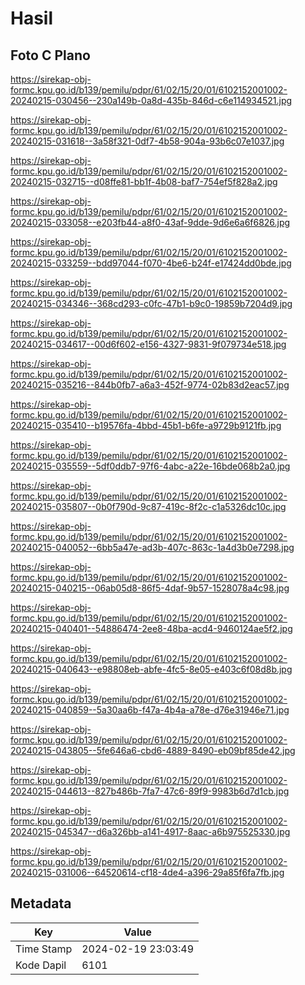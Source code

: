 # Hasil

## Foto C Plano

https://sirekap-obj-formc.kpu.go.id/b139/pemilu/pdpr/61/02/15/20/01/6102152001002-20240215-030456--230a149b-0a8d-435b-846d-c6e114934521.jpg

https://sirekap-obj-formc.kpu.go.id/b139/pemilu/pdpr/61/02/15/20/01/6102152001002-20240215-031618--3a58f321-0df7-4b58-904a-93b6c07e1037.jpg

https://sirekap-obj-formc.kpu.go.id/b139/pemilu/pdpr/61/02/15/20/01/6102152001002-20240215-032715--d08ffe81-bb1f-4b08-baf7-754ef5f828a2.jpg

https://sirekap-obj-formc.kpu.go.id/b139/pemilu/pdpr/61/02/15/20/01/6102152001002-20240215-033058--e203fb44-a8f0-43af-9dde-9d6e6a6f6826.jpg

https://sirekap-obj-formc.kpu.go.id/b139/pemilu/pdpr/61/02/15/20/01/6102152001002-20240215-033259--bdd97044-f070-4be6-b24f-e17424dd0bde.jpg

https://sirekap-obj-formc.kpu.go.id/b139/pemilu/pdpr/61/02/15/20/01/6102152001002-20240215-034346--368cd293-c0fc-47b1-b9c0-19859b7204d9.jpg

https://sirekap-obj-formc.kpu.go.id/b139/pemilu/pdpr/61/02/15/20/01/6102152001002-20240215-034617--00d6f602-e156-4327-9831-9f079734e518.jpg

https://sirekap-obj-formc.kpu.go.id/b139/pemilu/pdpr/61/02/15/20/01/6102152001002-20240215-035216--844b0fb7-a6a3-452f-9774-02b83d2eac57.jpg

https://sirekap-obj-formc.kpu.go.id/b139/pemilu/pdpr/61/02/15/20/01/6102152001002-20240215-035410--b19576fa-4bbd-45b1-b6fe-a9729b9121fb.jpg

https://sirekap-obj-formc.kpu.go.id/b139/pemilu/pdpr/61/02/15/20/01/6102152001002-20240215-035559--5df0ddb7-97f6-4abc-a22e-16bde068b2a0.jpg

https://sirekap-obj-formc.kpu.go.id/b139/pemilu/pdpr/61/02/15/20/01/6102152001002-20240215-035807--0b0f790d-9c87-419c-8f2c-c1a5326dc10c.jpg

https://sirekap-obj-formc.kpu.go.id/b139/pemilu/pdpr/61/02/15/20/01/6102152001002-20240215-040052--6bb5a47e-ad3b-407c-863c-1a4d3b0e7298.jpg

https://sirekap-obj-formc.kpu.go.id/b139/pemilu/pdpr/61/02/15/20/01/6102152001002-20240215-040215--06ab05d8-86f5-4daf-9b57-1528078a4c98.jpg

https://sirekap-obj-formc.kpu.go.id/b139/pemilu/pdpr/61/02/15/20/01/6102152001002-20240215-040401--54886474-2ee8-48ba-acd4-9460124ae5f2.jpg

https://sirekap-obj-formc.kpu.go.id/b139/pemilu/pdpr/61/02/15/20/01/6102152001002-20240215-040643--e98808eb-abfe-4fc5-8e05-e403c6f08d8b.jpg

https://sirekap-obj-formc.kpu.go.id/b139/pemilu/pdpr/61/02/15/20/01/6102152001002-20240215-040859--5a30aa6b-f47a-4b4a-a78e-d76e31946e71.jpg

https://sirekap-obj-formc.kpu.go.id/b139/pemilu/pdpr/61/02/15/20/01/6102152001002-20240215-043805--5fe646a6-cbd6-4889-8490-eb09bf85de42.jpg

https://sirekap-obj-formc.kpu.go.id/b139/pemilu/pdpr/61/02/15/20/01/6102152001002-20240215-044613--827b486b-7fa7-47c6-89f9-9983b6d7d1cb.jpg

https://sirekap-obj-formc.kpu.go.id/b139/pemilu/pdpr/61/02/15/20/01/6102152001002-20240215-045347--d6a326bb-a141-4917-8aac-a6b975525330.jpg

https://sirekap-obj-formc.kpu.go.id/b139/pemilu/pdpr/61/02/15/20/01/6102152001002-20240215-031006--64520614-cf18-4de4-a396-29a85f6fa7fb.jpg


## Metadata

| Key        | Value               |
| ---------- | ------------------- |
| Time Stamp | 2024-02-19 23:03:49 |
| Kode Dapil | 6101                |



